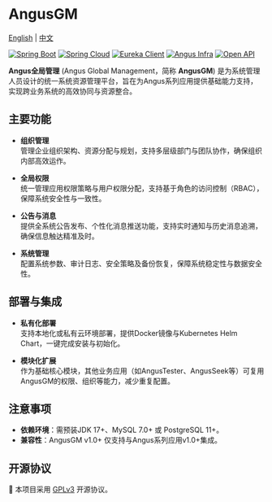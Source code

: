 # AngusGM

[English](README.md) | [中文](README_zh.md)

[![Spring Boot](https://img.shields.io/badge/Spring%20Boot-3.4.0-brightgreen)](https://spring.io/projects/spring-boot)
[![Spring Cloud](https://img.shields.io/badge/Spring%20Cloud-4.2.0-brightgreen)](https://spring.io/projects/spring-cloud)
[![Eureka Client](https://img.shields.io/badge/Eureka%20Client-2.0.4-lightgrey)](https://spring.io/projects/spring-cloud-netflix)
[![Angus Infra](https://img.shields.io/badge/Angus%20Infra-1.0.0-red)](https://github.com/xcancloud/AngusInfra)
[![Open API](https://img.shields.io/badge/Open%20API-3.0.1-blue)](https://swagger.io/specification/)

**Angus全局管理** (Angus Global Management，简称 **AngusGM**) 是为系统管理人员设计的统一系统资源管理平台，旨在为Angus系列应用提供基础能力支持，实现跨业务系统的高效协同与资源整合。

## 主要功能

- **组织管理**  
  管理企业组织架构、资源分配与规划，支持多层级部门与团队协作，确保组织内部高效运作。

- **全局权限**  
  统一管理应用权限策略与用户权限分配，支持基于角色的访问控制（RBAC），保障系统安全性与一致性。

- **公告与消息**  
  提供全系统公告发布、个性化消息推送功能，支持实时通知与历史消息追溯，确保信息触达精准及时。

- **系统管理**  
  配置系统参数、审计日志、安全策略及备份恢复，保障系统稳定性与数据安全性。

## 部署与集成

- **私有化部署**  
  支持本地化或私有云环境部署，提供Docker镜像与Kubernetes Helm Chart，一键完成安装与初始化。

- **模块化扩展**  
  作为基础核心模块，其他业务应用（如AngusTester、AngusSeek等）可复用AngusGM的权限、组织等能力，减少重复配置。

## 注意事项

- **依赖环境**：需预装JDK 17+、MySQL 7.0+ 或 PostgreSQL 11+。
- **兼容性**：AngusGM v1.0+ 仅支持与Angus系列应用v1.0+集成。

## 开源协议

📜 本项目采用 [GPLv3](https://www.gnu.org/licenses/gpl-3.0.html) 开源协议。
